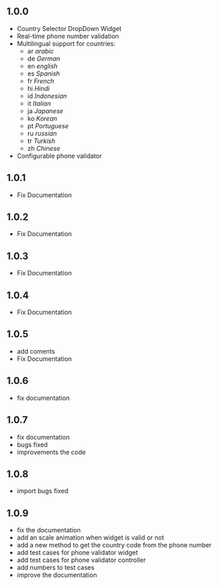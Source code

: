 ## 1.0.0

- Country Selector DropDown Widget
- Real-time phone number validation
- Multilingual support for countries: 
  - ar *arabic*
  - de *German*
  - en *english*
  - es *Spanish*
  - fr *French*
  - hi *Hindi*
  - id *Indonesian*
  - it *Italian*
  - ja *Japanese*
  - ko *Korean*
  - pt *Portuguese*
  - ru *russian*
  - tr *Turkish*
  - zh *Chinese*
- Configurable phone validator

## 1.0.1
- Fix Documentation

## 1.0.2
- Fix Documentation

## 1.0.3
- Fix Documentation
## 1.0.4
- Fix Documentation

## 1.0.5
- add coments
- Fix Documentation

## 1.0.6
- fix documentation

## 1.0.7
- fix documentation
- bugs fixed
- improvements the code

## 1.0.8
- import bugs fixed

## 1.0.9
- fix the documentation
- add an scale animation when widget is valid or not
- add a new method to get the country code from the phone number
- add test cases for phone validator widget
- add test cases for phone validator controller
- add numbers to test cases
- improve the documentation